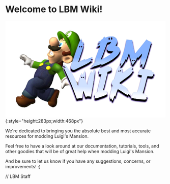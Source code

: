 # Welcome to LBM Wiki!
![ ](pics/welcome/welcome.png){:style="height:283px;width:468px"}

We're dedicated to bringing you the absolute best and most accurate resources for modding Luigi's Mansion.

Feel free to have a look around at our documentation, tutorials, tools, and other goodies that will be of great help when modding Luigi's Mansion.

And be sure to let us know if you have any suggestions, concerns, or improvements! :)

// LBM Staff